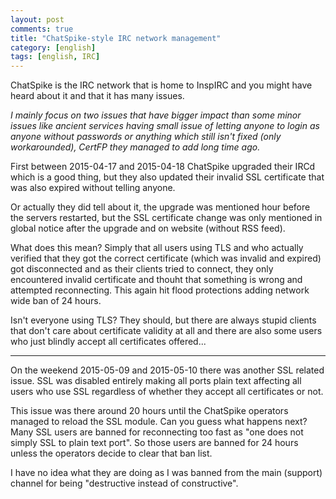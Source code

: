 ```yaml
---
layout: post
comments: true
title: "ChatSpike-style IRC network management"
category: [english]
tags: [english, IRC]
---
```


ChatSpike is the IRC network that is home to InspIRC and you might have
heard about it and that it has many issues.

*I mainly focus on two issues that have bigger impact than some minor
issues like ancient services having small issue of letting anyone to login
as anyone without passwords or anything which still isn't fixed (only
workarounded), CertFP they managed to add long time ago.*

First between 2015-04-17 and 2015-04-18 ChatSpike upgraded their IRCd
which is a good thing, but they also updated their invalid SSL certificate
that was also expired without telling anyone.

Or actually they did tell about it, the upgrade was mentioned hour before
the servers restarted, but the SSL certificate change was only mentioned
in global notice after the upgrade and on website (without RSS feed).

What does this mean? Simply that all users using TLS and who actually
verified that they got the correct certificate (which was invalid and
expired) got disconnected and as their clients tried to connect, they only
encountered invalid certificate and thouht that something is wrong and
attempted reconnecting. This again hit flood protections adding network
wide ban of 24 hours.

Isn't everyone using TLS? They should, but there are always stupid clients
that don't care about certificate validity at all and there are also some
users who just blindly accept all certificates offered...

* * * * *

On the weekend 2015-05-09 and 2015-05-10 there was another SSL related
issue. SSL was disabled entirely making all ports plain text affecting
all users who use SSL regardless of whether they accept all certificates
or not.

This issue was there around 20 hours until the ChatSpike operators managed
to reload the SSL module. Can you guess what happens next? Many SSL users
are banned for reconnecting too fast as "one does not simply SSL to plain
text port". So those users are banned for 24 hours unless the operators
decide to clear that ban list.

I have no idea what they are doing as I was banned from the
main (support) channel for being "destructive instead of constructive".
